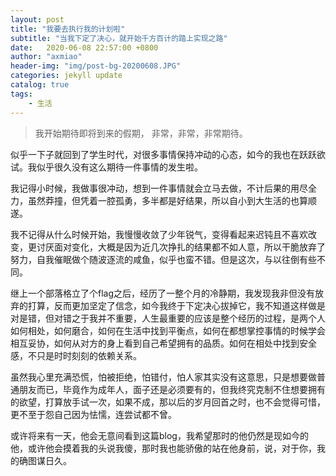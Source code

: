 ```yaml
---
layout: post
title: "我要去执行我的计划啦"
subtitle: "当我下定了决心，就开始千方百计的踏上实现之路"
date:   2020-06-08 22:57:00 +0800
author: "axmiao"
header-img: "img/post-bg-20200608.JPG"
categories: jekyll update
catalog: true
tags: 
    - 生活
---
```


> 我开始期待即将到来的假期， 非常，非常，非常期待。

似乎一下子就回到了学生时代，对很多事情保持冲动的心态，如今的我也在跃跃欲试。我似乎很久没有这么期待一件事情的发生啦。

我记得小时候，我做事很冲动，想到一件事情就会立马去做，不计后果的用尽全力，虽然莽撞，但凭着一腔孤勇，多半都是好结果，所以自小到大生活的也算顺遂。

我不记得从什么时候开始，我慢慢收敛了少年锐气，变得看起来迟钝且不喜欢改变，更讨厌面对变化，大概是因为近几次挣扎的结果都不如人意，所以干脆放弃了努力，自我催眠做个随波逐流的咸鱼，似乎也蛮不错。但是这次，与以往倒有些不同。

继上一个部落格立了个flag之后，经历了一整个月的冷静期，我发现我非但没有放弃的打算，反而更加坚定了信念，如今我终于下定决心拔掉它，我不知道这样做是对是错，但对错之于我并不重要，人生最重要的应该是整个经历的过程，是两个人如何相处，如何磨合，如何在生活中找到平衡点，如何在都想掌控事情的时候学会相互妥协，如何从对方的身上看到自己希望拥有的品质。如何在相处中找到安全感，不只是时时刻刻的依赖关系。

虽然我心里充满恐慌，怕被拒绝，怕错付，怕人家其实没有这意思，只是想要做普通朋友而已，毕竟作为成年人，面子还是必须要有的，但我终究克制不住想要拥有的欲望，打算放手试一次，如果不成，那以后的岁月回首之时，也不会觉得可惜，更不至于怨自己因为怯懦，连尝试都不曾。

或许将来有一天，他会无意间看到这篇blog，我希望那时的他仍然是现如今的他，或许他会摸着我的头说我傻，那时我也能骄傲的站在他身前，说，对于你，我的确图谋日久。